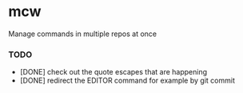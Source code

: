 # mcw

Manage commands in multiple repos at once



### TODO
- [DONE] check out the quote escapes that are happening
- [DONE] redirect the EDITOR command for example by git commit
